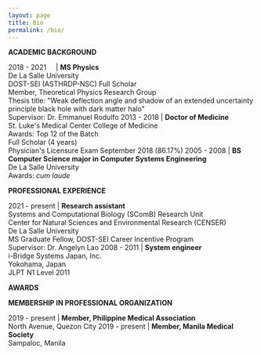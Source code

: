 ```yaml
---
layout: page
title: Bio
permalink: /bio/
---
```

**ACADEMIC BACKGROUND**

2018 - 2021 &nbsp; &nbsp; | **MS Physics** <br> De La Salle University <br> DOST-SEI (ASTHRDP-NSC) Full Scholar <br> Member, Theoretical Physics Research Group <br> Thesis title: "Weak deflection angle and shadow of an extended uncertainty principle black hole with dark matter halo" <br> Supervisor: Dr. Emmanuel Rodulfo
2013 - 2018 | **Doctor of Medicine** <br> St. Luke's Medical Center College of Medicine <br> Awards: Top 12 of the Batch <br> Full Scholar (4 years) <br> Physician's Licensure Exam September 2018 (86.17%)
2005 - 2008 | **BS Computer Science major in Computer Systems Engineering** <br> De La Salle University <br> Awards: *cum laude*

**PROFESSIONAL EXPERIENCE**

2021 - present | **Research assistant** <br> Systems and Computational Biology (SComB) Research Unit <br> Center for Natural Sciences and Environmental Research (CENSER) <br> De La Salle University <br> MS Graduate Fellow, DOST-SEI Career Incentive Program <br> Supervisor: Dr. Angelyn Lao
2008 - 2011 | **System engineer** <br> i-Bridge Systems Japan, Inc. <br> Yokohama, Japan <br> JLPT N1 Level 2011

**AWARDS**

**MEMBERSHIP IN PROFESSIONAL ORGANIZATION**

2019 - present | **Member, Philippine Medical Association** <br> North Avenue, Quezon City
2019 - present | **Member, Manila Medical Society** <br> Sampaloc, Manila
